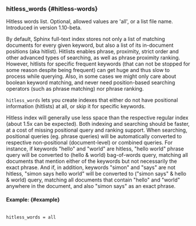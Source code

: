 ### hitless_words {#hitless-words}

Hitless words list. Optional, allowed values are &#039;all&#039;, or a list file name. Introduced in version 1.10-beta.

By default, Sphinx full-text index stores not only a list of matching documents for every given keyword, but also a list of its in-document positions (aka hitlist). Hitlists enables phrase, proximity, strict order and other advanced types of searching, as well as phrase proximity ranking. However, hitlists for specific frequent keywords (that can not be stopped for some reason despite being frequent) can get huge and thus slow to process while querying. Also, in some cases we might only care about boolean keyword matching, and never need position-based searching operators (such as phrase matching) nor phrase ranking.

`hitless_words` lets you create indexes that either do not have positional information (hitlists) at all, or skip it for specific keywords.

Hitless index will generally use less space than the respective regular index (about 1.5x can be expected). Both indexing and searching should be faster, at a cost of missing positional query and ranking support. When searching, positional queries (eg. phrase queries) will be automatically converted to respective non-positional (document-level) or combined queries. For instance, if keywords &quot;hello&quot; and &quot;world&quot; are hitless, &quot;hello world&quot; phrase query will be converted to (hello &amp; world) bag-of-words query, matching all documents that mention either of the keywords but not necessarily the exact phrase. And if, in addition, keywords &quot;simon&quot; and &quot;says&quot; are not hitless, &quot;simon says hello world&quot; will be converted to (&quot;simon says&quot; &amp; hello &amp; world) query, matching all documents that contain &quot;hello&quot; and &quot;world&quot; anywhere in the document, and also &quot;simon says&quot; as an exact phrase.

#### Example: {#example}

```

hitless_words = all

```